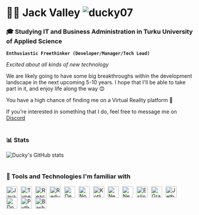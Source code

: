 # 👨‍💻 Jack Valley <img src="https://komarev.com/ghpvc/?username=ducky07&label=Profile%20views&color=7b94db&style=flat" alt="ducky07"/>
### 🎓 Studying IT and Business Administration in Turku University of Applied Science
**`Enthusiastic Freethinker (Developer/Manager/Tech Lead)`**

*Excited about all kinds of new technology*

We are likely going to have some big breakthroughs within the development landscape in the next upcoming 5-10 years. I hope that I'll be able to take part in it, and enjoy life along the way 😊

You have a high chance of finding me on a Virtual Reality platform 👀

If you're interested in something that I do, feel free to message me on <a href="https://discordapp.com/users/109988029120151552">Discord<a/>
#
### 📊 Stats
![Ducky's GitHub stats](https://github-readme-stats.vercel.app/api?username=Ducky07&show_icons=true&theme=blueberry)
#
### 🚀 Tools and Technologies I'm familiar with
<img align="left" title="Javascript" alt="JavaScript" width="30px" style="padding-right:6px;" src="https://cdn.jsdelivr.net/gh/devicons/devicon/icons/javascript/javascript-plain.svg" />
<img align="left" title="Typescript" alt="TypeScript" width="30px" style="padding-right:6px;" src="https://cdn.jsdelivr.net/gh/devicons/devicon/icons/typescript/typescript-plain.svg" />
<img align="left" title="React" alt="React" width="30px" style="padding-right:6px;" src="https://cdn.jsdelivr.net/gh/devicons/devicon/icons/react/react-original.svg" />
<img align="left" title="Redux" alt="Redux" width="30px" style="padding-right:6px;" src="https://cdn.jsdelivr.net/gh/devicons/devicon/icons/redux/redux-original.svg"/>
<img align="left" title="Deno" alt="Deno" width="30px" style="padding-right:6px;" src="https://cdn.jsdelivr.net/gh/devicons/devicon/icons/denojs/denojs-original.svg"/>
<img align="left" title="Node.js" alt="NodeJS" width="30px" style="padding-right:6px;" src="https://cdn.jsdelivr.net/gh/devicons/devicon/icons/nodejs/nodejs-original.svg" />
<img align="left" title="Kotlin" alt="Kotlin" width="30px" style="padding-right:6px;" src="https://cdn.jsdelivr.net/gh/devicons/devicon/icons/kotlin/kotlin-original.svg" />
<img align="left" title="NestJS" alt="Nestjs" width="30px" style="padding-right:6px;" src="https://cdn.jsdelivr.net/gh/devicons/devicon/icons/nestjs/nestjs-plain.svg" />
<img align="left" title="Next.js" alt="Nextjs" width="30px" style="padding-right:6px;" src="https://cdn.jsdelivr.net/gh/devicons/devicon/icons/nextjs/nextjs-original.svg" />
<img align="left" title="Eslint" alt="Eslint" width="30px" style="padding-right:6px;" src="https://cdn.jsdelivr.net/gh/devicons/devicon/icons/eslint/eslint-original.svg" />
<img align="left" title="GraphQL" alt="GraphQL" width="30px" style="padding-right:6px;" src="https://cdn.jsdelivr.net/gh/devicons/devicon/icons/graphql/graphql-plain.svg" />
<img align="left" title="JetBrains" alt="Jetbrains" width="30px" style="padding-right:6px;" src="https://cdn.jsdelivr.net/gh/devicons/devicon/icons/jetbrains/jetbrains-original.svg" />
<img align="left" title="Docker" alt="Docker" width="30px" style="padding-right:6px;" src="https://cdn.jsdelivr.net/gh/devicons/devicon/icons/docker/docker-original.svg" />
<img align="left" title="Python" alt="Python" width="30px" style="padding-right:6px;" src="https://cdn.jsdelivr.net/gh/devicons/devicon/icons/python/python-plain.svg" />
<img align="left" title="Bash" alt="Bash" width="30px" style="padding-right:6px;" src="https://cdn.jsdelivr.net/gh/devicons/devicon/icons/bash/bash-original.svg" />
<br />

